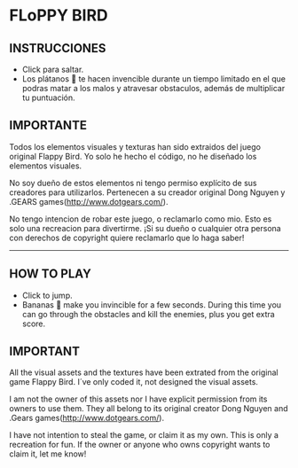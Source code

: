 # FLoPPY BIRD

## INSTRUCCIONES

- Click para saltar.
- Los plátanos :banana: te hacen invencible durante un tiempo limitado en el que podras matar a los malos y atravesar obstaculos, además de multiplicar tu puntuación.

## IMPORTANTE

Todos los elementos visuales y texturas han sido extraidos del juego original Flappy Bird. Yo solo he hecho el código, no he diseñado los elementos visuales. 

No soy dueño de estos elementos ni tengo permiso explícito de sus creadores para utilizarlos. Pertenecen a su creador original Dong Nguyen y .GEARS games(http://www.dotgears.com/).

No tengo intencion de robar este juego, o reclamarlo como mio. Esto es solo una recreacion para divertirme. ¡Si su dueño o cualquier otra persona con derechos de copyright quiere reclamarlo que lo haga saber!


------


## HOW TO PLAY

- Click to jump.
- Bananas :banana: make you invincible for a few seconds. During this time you can go through the obstacles and kill the enemies, plus you get extra score.

## IMPORTANT

All the visual assets and the textures have been extrated from the original game Flappy Bird. I´ve only coded it, not designed the visual assets. 

I am not the owner of this assets nor I have explicit permission from its owners to use them. They all belong to its original creator Dong Nguyen and .Gears games(http://www.dotgears.com/).

I have not intention to steal the game, or claim it as my own. This is only a recreation for fun. If the owner or anyone who owns copyright wants to claim it, let me know!

